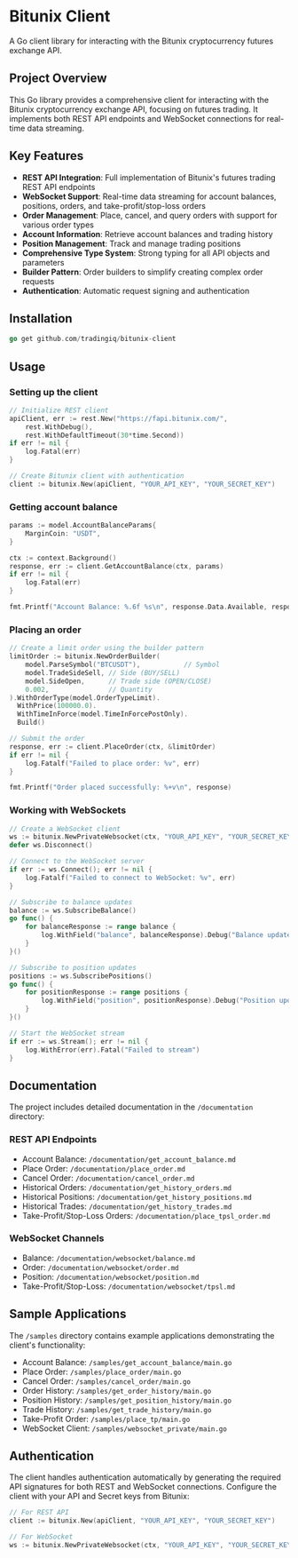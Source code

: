 # Bitunix Client

A Go client library for interacting with the Bitunix cryptocurrency futures exchange API.

## Project Overview

This Go library provides a comprehensive client for interacting with the Bitunix cryptocurrency exchange API, focusing
on futures trading. It implements both REST API endpoints and WebSocket connections for real-time data streaming.

## Key Features

- **REST API Integration**: Full implementation of Bitunix's futures trading REST API endpoints
- **WebSocket Support**: Real-time data streaming for account balances, positions, orders, and take-profit/stop-loss
  orders
- **Order Management**: Place, cancel, and query orders with support for various order types
- **Account Information**: Retrieve account balances and trading history
- **Position Management**: Track and manage trading positions
- **Comprehensive Type System**: Strong typing for all API objects and parameters
- **Builder Pattern**: Order builders to simplify creating complex order requests
- **Authentication**: Automatic request signing and authentication

## Installation

```go
go get github.com/tradingiq/bitunix-client
```

## Usage

### Setting up the client

```go
// Initialize REST client
apiClient, err := rest.New("https://fapi.bitunix.com/", 
    rest.WithDebug(), 
    rest.WithDefaultTimeout(30*time.Second))
if err != nil {
    log.Fatal(err)
}

// Create Bitunix client with authentication
client := bitunix.New(apiClient, "YOUR_API_KEY", "YOUR_SECRET_KEY")
```

### Getting account balance

```go
params := model.AccountBalanceParams{
    MarginCoin: "USDT",
}

ctx := context.Background()
response, err := client.GetAccountBalance(ctx, params)
if err != nil {
    log.Fatal(err)
}

fmt.Printf("Account Balance: %.6f %s\n", response.Data.Available, response.Data.MarginCoin)
```

### Placing an order

```go
// Create a limit order using the builder pattern
limitOrder := bitunix.NewOrderBuilder(
    model.ParseSymbol("BTCUSDT"),           // Symbol
    model.TradeSideSell, // Side (BUY/SELL)
    model.SideOpen,      // Trade side (OPEN/CLOSE)
    0.002,               // Quantity
).WithOrderType(model.OrderTypeLimit).
  WithPrice(100000.0).
  WithTimeInForce(model.TimeInForcePostOnly).
  Build()

// Submit the order
response, err := client.PlaceOrder(ctx, &limitOrder)
if err != nil {
    log.Fatalf("Failed to place order: %v", err)
}

fmt.Printf("Order placed successfully: %+v\n", response)
```

### Working with WebSockets

```go
// Create a WebSocket client
ws := bitunix.NewPrivateWebsocket(ctx, "YOUR_API_KEY", "YOUR_SECRET_KEY")
defer ws.Disconnect()

// Connect to the WebSocket server
if err := ws.Connect(); err != nil {
    log.Fatalf("Failed to connect to WebSocket: %v", err)
}

// Subscribe to balance updates
balance := ws.SubscribeBalance()
go func() {
    for balanceResponse := range balance {
        log.WithField("balance", balanceResponse).Debug("Balance update")
    }
}()

// Subscribe to position updates
positions := ws.SubscribePositions()
go func() {
    for positionResponse := range positions {
        log.WithField("position", positionResponse).Debug("Position update")
    }
}()

// Start the WebSocket stream
if err := ws.Stream(); err != nil {
    log.WithError(err).Fatal("Failed to stream")
}
```

## Documentation

The project includes detailed documentation in the `/documentation` directory:

### REST API Endpoints

- Account Balance: `/documentation/get_account_balance.md`
- Place Order: `/documentation/place_order.md`
- Cancel Order: `/documentation/cancel_order.md`
- Historical Orders: `/documentation/get_history_orders.md`
- Historical Positions: `/documentation/get_history_positions.md`
- Historical Trades: `/documentation/get_history_trades.md`
- Take-Profit/Stop-Loss Orders: `/documentation/place_tpsl_order.md`

### WebSocket Channels

- Balance: `/documentation/websocket/balance.md`
- Order: `/documentation/websocket/order.md`
- Position: `/documentation/websocket/position.md`
- Take-Profit/Stop-Loss: `/documentation/websocket/tpsl.md`

## Sample Applications

The `/samples` directory contains example applications demonstrating the client's functionality:

- Account Balance: `/samples/get_account_balance/main.go`
- Place Order: `/samples/place_order/main.go`
- Cancel Order: `/samples/cancel_order/main.go`
- Order History: `/samples/get_order_history/main.go`
- Position History: `/samples/get_position_history/main.go`
- Trade History: `/samples/get_trade_history/main.go`
- Take-Profit Order: `/samples/place_tp/main.go`
- WebSocket Client: `/samples/websocket_private/main.go`

## Authentication

The client handles authentication automatically by generating the required API signatures for both REST and WebSocket
connections. Configure the client with your API and Secret keys from Bitunix:

```go
// For REST API
client := bitunix.New(apiClient, "YOUR_API_KEY", "YOUR_SECRET_KEY")

// For WebSocket
ws := bitunix.NewPrivateWebsocket(ctx, "YOUR_API_KEY", "YOUR_SECRET_KEY")
```